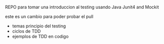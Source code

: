 
REPO para tomar una introduccion al testing usando Java Junit4 and Mockit


este es un cambio para poder probar el pull
* temas principio del testing
* ciclos de TDD
* ejemplos de TDD en codigo
